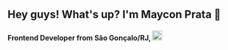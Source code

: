 ## Hey guys! What's up? I'm Maycon Prata 👋

#### Frontend Developer from São Gonçalo/RJ, <img src="https://github.com/juliohm/awesome-brazil-data/blob/master/images/brazil-icon.png?raw=true" height=20>

